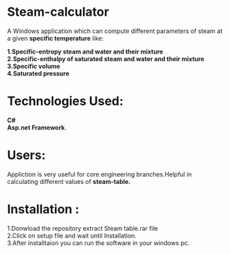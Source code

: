 
# Steam-calculator 
   A Windows application which can compute different parameters of steam at a given <b>specific temperature</b> like:
   
<b>   1.Specific-entropy steam and water and their mixture  </b> </br>
<b>   2.Specific-enthalpy of saturated steam and water and their mixture</b> </br>
<b>   3.Specific volume </b> </br>
<b>   4.Saturated pressure</b> 
   
# Technologies Used:
   <b>C#</b></br>
   <b>Asp.net Framework</b>.
   
# Users: 
   Appliction is very useful for core engineering branches.Helpful in calculating different values of <b>steam-table.</b>
  
# Installation :
  1.Donwload the repository extract Steam table.rar file </br>
  2.Click on setup file and wait until Installation.</br>
  3.After installtaion you can run the software in your windows pc.
  
  
